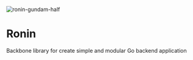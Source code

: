 ![ronin-gundam-half](https://github.com/user-attachments/assets/8b306922-8194-4ae0-ba77-608c3ec58141)

# Ronin
Backbone library for create simple and modular Go backend application

